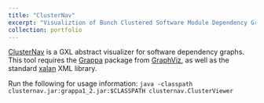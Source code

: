 ```yaml
---
title: "ClusterNav"
excerpt: "Visualiztion of Bunch Clustered Software Module Dependency Graphs"
collection: portfolio
---
```


[ClusterNav](/files/clusternav.jar) is a GXL abstract visualizer for software dependency graphs. This tool requires the [Grappa](http://www.research.att.com/~john/Grappa/) package from [GraphViz](http://www.graphviz.org/), as well as the standard [xalan](https://xml.apache.org/xalan-j/) XML library.

Run the following for usage information:
`java -classpath clusternav.jar:grappa1_2.jar:$CLASSPATH clusternav.ClusterViewer` 